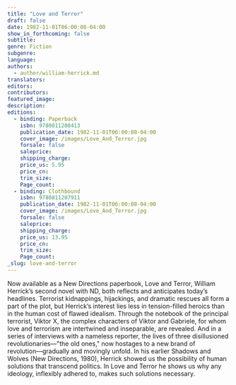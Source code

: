 ```yaml
---
title: "Love and Terror"
draft: false
date: 1982-11-01T06:00:08-04:00
show_in_forthcoming: false
subtitle:
genre: Fiction
subgenre:
language:
authors:
  - author/william-herrick.md
translators:
editors:
contributors:
featured_image:
description:
editions:
  - binding: Paperback
    isbn: 9780811208413
    publication_date: 1982-11-01T06:00:08-04:00
    cover_image: /images/Love_And_Terror.jpg
    forsale: false
    saleprice:
    shipping_charge:
    price_us: 5.95
    price_cn:
    trim_size:
    Page_count:
  - binding: Clothbound
    isbn: 9780811207911
    publication_date: 1982-11-01T06:00:08-04:00
    cover_image: /images/Love_And_Terror.jpg
    forsale: false
    saleprice:
    shipping_charge:
    price_us: 13.95
    price_cn:
    trim_size:
    Page_count:
_slug: love-and-terror
---
```


Now available as a New Directions paperbook, Love and Terror, William Herrick’s second novel with ND, both reflects and anticipates today’s headlines. Terrorist kidnappings, hijackings, and dramatic rescues all form a part of the plot, but Herrick’s interest lies less in tension-filled heroics than in the human cost of flawed idealism. Through the notebook of the principal terrorist, Viktor X, the complex characters of Viktor and Gabriele, for whom love and terrorism are intertwined and inseparable, are revealed. And in a series of interviews with a nameless reporter, the lives of three disillusioned revolutionaries––"the old ones," now hostages to a new brand of revolution––gradually and movingly unfold. In his earlier Shadows and Wolves (New Directions, 1980), Herrick showed us the possibility of human solutions that transcend politics. In Love and Terror he shows us why any ideology, inflexibly adhered to, makes such solutions necessary.

